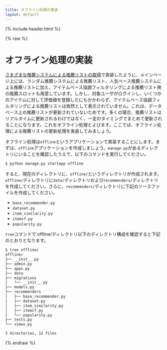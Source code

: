```yaml
---
title: オフライン処理の実装
layout: default
---
```


{% include header.html %}

{% raw %}

# オフライン処理の実装

[さまざまな推薦システムによる推薦リストの取得](24.md)で実装したように、メインページ上には、ランダム推薦システムによる推薦リスト、人気ベース推薦システムによる推薦リストに加え、アイテムベース協調フィルタリングによる推薦リスト用の推薦スロットも用意しています。しかし、対象ユーザがログインし、いくつかのアイテムに対して評価値を登録したにもかかわらず、アイテムベース協調フィルタリングによる推薦リストは依然として表示されていません。これは、データベース上の推薦リストが更新されていないためです。多くの場合、推薦リストはリアルタイムに更新されるわけではなく、一定のタイミングでまとめて更新されることになります。これをオフライン処理とよびます。ここでは、オフライン処理による推薦リストの更新処理を実装してみましょう。

オフライン処理は`offline`というアプリケーションで実装することにします。まずは、`offline`アプリケーションを作成しましょう。`manage.py`があるディレクトリにいることを確認したうえで、以下のコマンドを実行してください。

```bash
$ python manage.py startapp offline
```

すると、現在のディレクトリに、`offline/`というディレクトリが作成されます。`offline/`ディレクトリに`data/`ディレクトリおよび`recommenders/`ディレクトリを作成してください。さらに、`recommenders/`ディレクトリに下記のソースファイルを作成してください。

- `base_recommender.py`
- `dataset.py`
- `item_similarity.py`
- `itemcf.py`
- `popularity.py`

`tree`コマンドで`offline/ディレクトリ以下のディレクトリ構成を確認すると下記のとおりとなります。

```bash
$ tree offline/
offline/
├── __init__.py
├── admin.py
├── apps.py
├── data
├── migrations
│   └── __init__.py
├── models.py
├── recommenders
│   ├── base_recommender.py
│   ├── dataset.py
│   ├── item_similarity.py
│   ├── itemcf.py
│   └── popularity.py
├── tests.py
└── views.py

3 directories, 12 files
```








{% endraw %}

